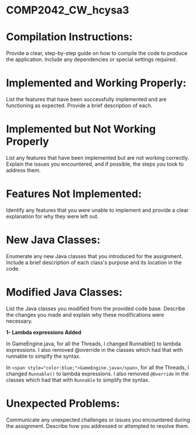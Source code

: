 # COMP2042_CW_hcysa3
# Compilation Instructions: 
Provide a clear, step-by-step guide on how to compile the
code to produce the application. Include any dependencies or special settings
required.

# Implemented and Working Properly: 
List the features that have been successfully
implemented and are functioning as expected. Provide a brief description of each.

# Implemented but Not Working Properly
List any features that have been
implemented but are not working correctly. Explain the issues you encountered,
and if possible, the steps you took to address them.

# Features Not Implemented: 
Identify any features that you were unable to
implement and provide a clear explanation for why they were left out.

# New Java Classes: 
Enumerate any new Java classes that you introduced for the
assignment. Include a brief description of each class's purpose and its location in the
code.

# Modified Java Classes:
List the Java classes you modified from the provided code
base. Describe the changes you made and explain why these modifications were
necessary.

**1- Lambda expressions Added**   

In GameEngine.java, for all the Threads, I changed Runnable() to lambda expressions. I also removed @override in the classes which had that with runnable to simplfy the syntax. 

In `<span style="color:blue;">GameEngine.java</span>`, for all the Threads, I changed `Runnable()` to lambda expressions. I also removed `@Override` in the classes which had that with `Runnable` to simplify the syntax.

# Unexpected Problems: 
Communicate any unexpected challenges or issues you
encountered during the assignment. Describe how you addressed or attempted to
resolve them.
